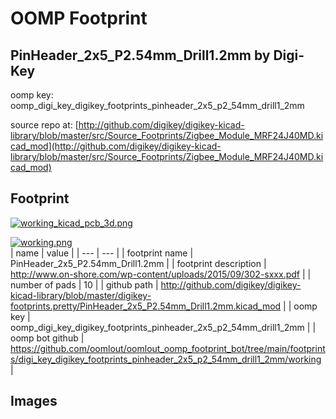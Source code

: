 # OOMP Footprint  
## PinHeader_2x5_P2.54mm_Drill1.2mm  by Digi-Key  
  
oomp key: oomp_digi_key_digikey_footprints_pinheader_2x5_p2_54mm_drill1_2mm  
  
source repo at: [http://github.com/digikey/digikey-kicad-library/blob/master/src/Source_Footprints/Zigbee_Module_MRF24J40MD.kicad_mod](http://github.com/digikey/digikey-kicad-library/blob/master/src/Source_Footprints/Zigbee_Module_MRF24J40MD.kicad_mod)  
## Footprint  
  
[![working_kicad_pcb_3d.png](working_kicad_pcb_3d_600.png)](working_kicad_pcb_3d.png)  
  
[![working.png](working_600.png)](working.png)  
| name | value | 
| --- | --- | 
| footprint name | PinHeader_2x5_P2.54mm_Drill1.2mm | 
| footprint description | http://www.on-shore.com/wp-content/uploads/2015/09/302-sxxx.pdf | 
| number of pads | 10 | 
| github path | http://github.com/digikey/digikey-kicad-library/blob/master/digikey-footprints.pretty/PinHeader_2x5_P2.54mm_Drill1.2mm.kicad_mod | 
| oomp key | oomp_digi_key_digikey_footprints_pinheader_2x5_p2_54mm_drill1_2mm | 
| oomp bot github | https://github.com/oomlout/oomlout_oomp_footprint_bot/tree/main/footprints/digi_key_digikey_footprints_pinheader_2x5_p2_54mm_drill1_2mm/working | 
## Images  
